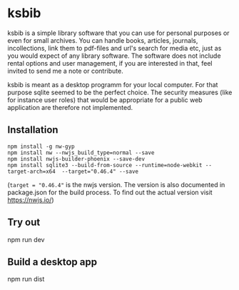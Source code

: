 # ksbib
ksbib is a simple library software that you can use for personal purposes or even 
for small archives. You can handle books, articles, journals, incollections, link them
to pdf-files and url's search for media etc, just as you would expect of any library 
software. The software does not include rental options and user management, if you are 
interested in that, feel invited to send me a note or contribute.

ksbib is meant as a desktop programm for your local computer. For that
purpose sqlite seemed to be the perfect choice. The security measures 
(like for instance user roles) that would be appropriate for a public web application 
are therefore not implemented.


## Installation

`npm install -g nw-gyp` \
`npm install nw --nwjs_build_type=normal --save` \
`npm install nwjs-builder-phoenix --save-dev` \
`npm install sqlite3 --build-from-source --runtime=node-webkit --target-arch=x64  --target="0.46.4" --save`

(`target = "0.46.4"` is the nwjs version. The version is also documented in package.json for the build process.
To find out the actual version visit https://nwjs.io/)

## Try out

npm run dev

## Build a desktop app

npm run dist

